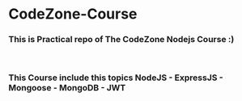 # CodeZone-Course
### This is Practical repo of The CodeZone Nodejs Course :)
<br>

### This Course include this topics NodeJS - ExpressJS - Mongoose - MongoDB - JWT